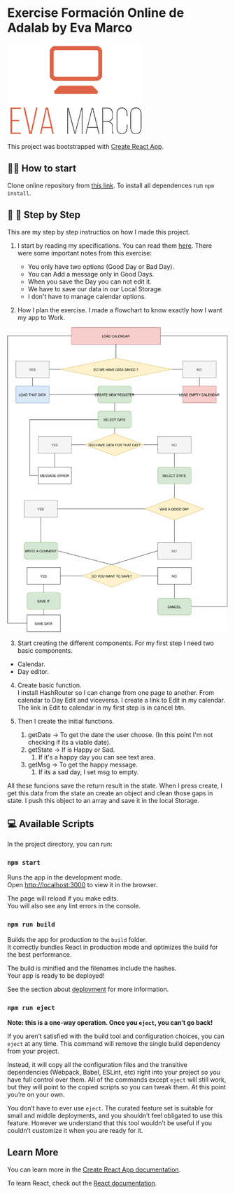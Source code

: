 # Exercise Formación Online de Adalab by Eva Marco

![EvaMarco](src/assets/eva&#32;logo.png)

This project was bootstrapped with [Create React App](https://github.com/facebook/create-react-app).

##  👩‍🔧️ How to start

Clone online repository from [this link](https://github.com/Adalab/formacion-online-life-calendar-evamarco).
To install all dependences run `npm install`.


## 👣️ 👣  Step  by Step️

This are my step by step instructios on how I made this project. 

1. I start by reading my specifications. 
  You can read them [here](https://books.adalab.es/materiales-front-end-g/formacion-online/3_prueba_tecnica).
  There were some important notes from this exercise:
      - You only have two options (Good Day  or Bad Day).
      - You can Add a message only in Good Days.
      - When you save the Day you can not edit it.
      - We have to save our data in our Local Storage. 
      - I don't have to manage calendar options. 

2. How I plan the exercise. 
  I made a flowchart to know exactly how I want my app to Work. 

  ![flowchar](src/assets/flowchar.svg)

3. Start creating the different components.
  For my first step I need two basic components.
  - Calendar.
  - Day editor. 
  
4. Create basic function.  
  I install HashRouter so I can change from one page to another. From calendar to Day Edit and viceversa. 
  I create a link to Edit in my calendar.
  The link in Edit to calendar in my first step is in cancel btn. 

5. Then I create the initial functions.
   1. getDate -> To get the date the user choose. (In this point I'm not checking if its a viable date).
   2. getState -> If is Happy or Sad.
      1. If it's a happy day you can see text area.
   3. getMsg -> To get the happy message.  
      1. If its a sad day, I set msg to empty. 
   
  All these funcions save the return result in the state. When I press create, I get this data from the state an create an object and clean those gaps in state. 
  I push this object to an array and save it in the local Storage. 


## 💻️ Available Scripts

In the project directory, you can run:

### `npm start`

Runs the app in the development mode.<br />
Open [http://localhost:3000](http://localhost:3000) to view it in the browser.

The page will reload if you make edits.<br />
You will also see any lint errors in the console.


### `npm run build`

Builds the app for production to the `build` folder.<br />
It correctly bundles React in production mode and optimizes the build for the best performance.

The build is minified and the filenames include the hashes.<br />
Your app is ready to be deployed!

See the section about [deployment](https://facebook.github.io/create-react-app/docs/deployment) for more information.

### `npm run eject`

**Note: this is a one-way operation. Once you `eject`, you can’t go back!**

If you aren’t satisfied with the build tool and configuration choices, you can `eject` at any time. This command will remove the single build dependency from your project.

Instead, it will copy all the configuration files and the transitive dependencies (Webpack, Babel, ESLint, etc) right into your project so you have full control over them. All of the commands except `eject` will still work, but they will point to the copied scripts so you can tweak them. At this point you’re on your own.

You don’t have to ever use `eject`. The curated feature set is suitable for small and middle deployments, and you shouldn’t feel obligated to use this feature. However we understand that this tool wouldn’t be useful if you couldn’t customize it when you are ready for it.

## Learn More

You can learn more in the [Create React App documentation](https://facebook.github.io/create-react-app/docs/getting-started).

To learn React, check out the [React documentation](https://reactjs.org/).

